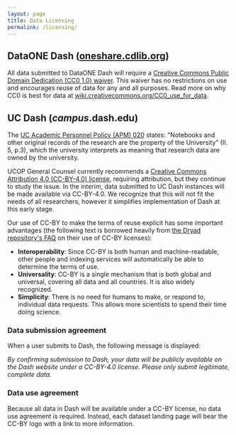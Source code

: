 ```yaml
---
layout: page
title: Data Licensing
permalink: /licensing/
---
```


## DataONE Dash ([oneshare.cdlib.org](http://oneshare.cdlib.org))

All data submitted to DataONE Dash will require a [Creative Commons Public Domain Dedication (CC0 1.0) waiver](http://creativecommons.org/publicdomain/zero/1.0/). This waiver has no restrictions on use and encourages reuse of data for any and all purposes. Read more on why CC0 is best for data at [wiki.creativecommons.org/CC0_use_for_data](https://wiki.creativecommons.org/CC0_use_for_data). 

## UC Dash (_campus_.dash.edu)

The [UC Academic Personnel Policy (APM) 020](http://www.ucop.edu/academic-personnel-programs/_files/apm/apm-020.pdf) states: "Notebooks and other original records of the research are the property of the University” (II. 5, p.3), which the university interprets as meaning that research data are owned by the university.

UCOP General Counsel currently recommends a [Creative Commons Attribution 4.0 (CC-BY-4.0) license](https://creativecommons.org/licenses/by/4.0/), requiring attribution, but they continue to study the issue. In the interim, data submitted to UC Dash instances will be made available via CC-BY-4.0. We recognize that this will not fit the needs of all researchers, however it simplifies implementation of Dash at this early stage.  

Our use of CC-BY to make the terms of reuse explicit has some important advantages (the following text is borrowed heavily from [the Dryad repository's FAQ](http://datadryad.org/pages/faq) on their use of CC-BY licenses):

* **Interoperability**: Since CC-BY is both human and machine-readable, other people and indexing services will automatically be able to determine the terms of use.
* **Universality**: CC-BY is a single mechanism that is both global and universal, covering all data and all countries. It is also widely recognized.
* **Simplicity**: There is no need for humans to make, or respond to, individual data requests. This allows more scientists to spend their time doing science.


### Data submission agreement

When a user submits to Dash, the following message is displayed: 

_By confirming submission to Dash, your data will be publicly available on the Dash website under a CC-BY-4.0 license. Please only submit legitimate, complete data._

### Data use agreement

Because all data in Dash will be available under a CC-BY license, no data use agreement is required. Instead, each dataset landing page will bear the CC-BY logo with a link to more information.


